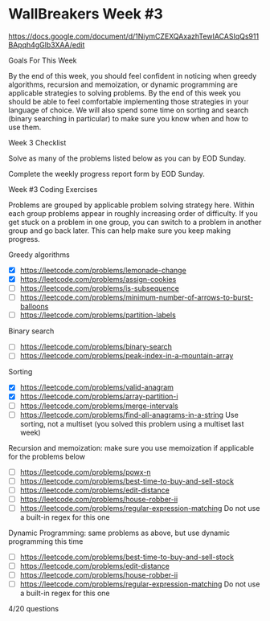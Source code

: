 # WallBreakers Week #3

https://docs.google.com/document/d/1NiymCZEXQAxazhTewIACASIqQs911BApqh4gGlb3XAA/edit

Goals For This Week

By the end of this week,  you should feel confident in noticing when greedy algorithms, recursion and memoization, or dynamic programming are applicable strategies to solving problems. By the end of this week you should be able to feel comfortable implementing those strategies in your language of choice. We will also spend some time on sorting and search (binary searching in particular) to make sure you know when and how to use them.

Week 3 Checklist

Solve as many of the problems listed below as you can by EOD Sunday.

Complete the weekly progress report form by EOD Sunday.

Week #3 Coding Exercises

Problems are grouped by applicable problem solving strategy here. Within each group problems appear in roughly increasing order of difficulty. If you get stuck on a problem in one group, you can switch to a problem in another group and go back later. This can help make sure you keep making progress.

Greedy algorithms
- [X] https://leetcode.com/problems/lemonade-change
- [X] https://leetcode.com/problems/assign-cookies
- [ ] https://leetcode.com/problems/is-subsequence
- [ ] https://leetcode.com/problems/minimum-number-of-arrows-to-burst-balloons
- [ ] https://leetcode.com/problems/partition-labels

Binary search
- [ ] https://leetcode.com/problems/binary-search
- [ ] https://leetcode.com/problems/peak-index-in-a-mountain-array

Sorting
- [X] https://leetcode.com/problems/valid-anagram
- [X] https://leetcode.com/problems/array-partition-i
- [ ] https://leetcode.com/problems/merge-intervals
- [ ] https://leetcode.com/problems/find-all-anagrams-in-a-string
Use sorting, not a multiset (you solved this problem using a multiset last week) 

Recursion and memoization: make sure you use memoization if applicable for the problems below
- [ ] https://leetcode.com/problems/powx-n
- [ ] https://leetcode.com/problems/best-time-to-buy-and-sell-stock
- [ ] https://leetcode.com/problems/edit-distance
- [ ] https://leetcode.com/problems/house-robber-ii
- [ ] https://leetcode.com/problems/regular-expression-matching
Do not use a built-in regex for this one

Dynamic Programming: same problems as above, but use dynamic programming this time
- [ ] https://leetcode.com/problems/best-time-to-buy-and-sell-stock
- [ ] https://leetcode.com/problems/edit-distance
- [ ] https://leetcode.com/problems/house-robber-ii
- [ ] https://leetcode.com/problems/regular-expression-matching
Do not use a built-in regex for this one

4/20 questions